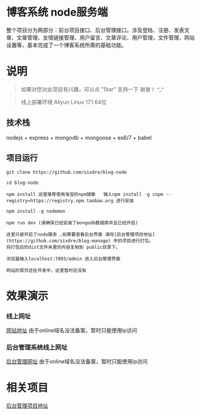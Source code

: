 # 
# 博客系统 node服务端


整个项目分为两部分：前台项目接口、后台管理接口。涉及登陆、注册、发表文章、文章管理、友情链接管理、用户留言、文章评论、用户管理，文件管理，网站设置等，基本完成了一个博客系统所需的基础功能。


# 说明

>  如果对您对此项目有兴趣，可以点 "Star" 支持一下 谢谢！ ^_^

>  线上部署环境 Aliyun Linux 17.1 64位 

## 技术栈

nodejs + express + mongodb + mongoose + es6/7 + babel



## 项目运行

```
git clone https://github.com/sixdre/blog-node  

cd blog-node

npm install 这里推荐使用淘宝的npm镜像   输入npm install -g cnpm --registry=https://registry.npm.taobao.org 进行安装

npm install -g nodemon

npm run dev (请确保已经安装了mongodb数据库并且已经开启)	

这里只是开启了node服务 ,如果要查看后台界面 请将[后台管理项目地址](https://github.com/sixdre/blog-manage) 中的项目进行打包。
将打包后的dist文件夹里的内容复制到 public目录下。

浏览器输入localhost:7893/admin 进入后台管理界面

网站的首页还在开发中，这里暂时还没有

```



# 效果演示

### 线上网址
[网站地址](http://39.108.61.102:7893/)	由于online域名没法备案，暂时只能使用ip访问

### 后台管理系统线上网址
[后台管理网址](http://39.108.61.102:7893//admin)	由于online域名没法备案，暂时只能使用ip访问


# 相关项目
[后台管理项目地址](https://github.com/sixdre/blog-manage)